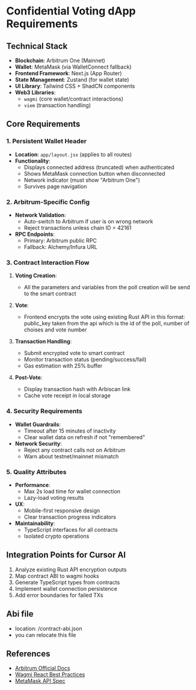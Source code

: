 # Confidential Voting dApp Requirements

## Technical Stack

- **Blockchain**: Arbitrum One (Mainnet)
- **Wallet**: MetaMask (via WalletConnect fallback)
- **Frontend Framework**: Next.js (App Router)
- **State Management**: Zustand (for wallet state)
- **UI Library**: Tailwind CSS + ShadCN components
- **Web3 Libraries**:
  - `wagmi` (core wallet/contract interactions)
  - `viem` (transaction handling)

## Core Requirements

### 1. Persistent Wallet Header

- **Location**: `app/layout.jsx` (applies to all routes)
- **Functionality**:
  - Displays connected address (truncated) when authenticated
  - Shows MetaMask connection button when disconnected
  - Network indicator (must show "Arbitrum One")
  - Survives page navigation

### 2. Arbitrum-Specific Config

- **Network Validation**:
  - Auto-switch to Arbitrum if user is on wrong network
  - Reject transactions unless chain ID = 42161
- **RPC Endpoints**:
  - Primary: Arbitrum public RPC
  - Fallback: Alchemy/Infura URL

### 3. Contract Interaction Flow

1. **Voting Creation**:

   - All the parameters and variables from the poll creation will be send to the smart contract

2. **Vote**:

   - Frontend encrypts the vote using existing Rust API in this format: public_key taken from the api which is the id of the poll, number of choises and vote number

3. **Transaction Handling**:

   - Submit encrypted vote to smart contract
   - Monitor transaction status (pending/success/fail)
   - Gas estimation with 25% buffer

4. **Post-Vote**:
   - Display transaction hash with Arbiscan link
   - Cache vote receipt in local storage

### 4. Security Requirements

- **Wallet Guardrails**:
  - Timeout after 15 minutes of inactivity
  - Clear wallet data on refresh if not "remembered"
- **Network Security**:
  - Reject any contract calls not on Arbitrum
  - Warn about testnet/mainnet mismatch

### 5. Quality Attributes

- **Performance**:
  - Max 2s load time for wallet connection
  - Lazy-load voting results
- **UX**:
  - Mobile-first responsive design
  - Clear transaction progress indicators
- **Maintainability**:
  - TypeScript interfaces for all contracts
  - Isolated crypto operations

## Integration Points for Cursor AI

1. Analyze existing Rust API encryption outputs
2. Map contract ABI to wagmi hooks
3. Generate TypeScript types from contracts
4. Implement wallet connection persistence
5. Add error boundaries for failed TXs

## Abi file

- location: /contract-abi.json
- you can relocate this file

## References

- [Arbitrum Official Docs](https://developer.arbitrum.io)
- [Wagmi React Best Practices](https://wagmi.sh/react/guides/connect-wallet)
- [MetaMask API Spec](https://docs.metamask.io/wallet/)
